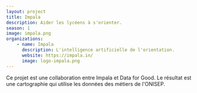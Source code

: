 ```yaml
---
layout: project
title: Impala
description: Aider les lycéens à s'orienter.
season: 1
image: impala.png
organizations:
    - name: Impala
      description: L'intelligence artificielle de l'orientation.
      website: https://impala.in/
      image: logo-impala.png
---
```


Ce projet est une collaboration entre Impala et Data for Good. Le résultat est une cartographie qui utilise les données des métiers de l'ONISEP.
